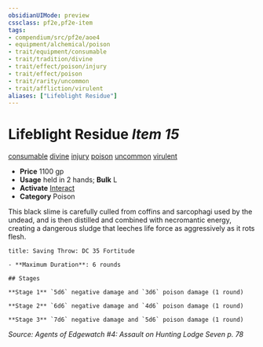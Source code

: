 ```yaml
---
obsidianUIMode: preview
cssclass: pf2e,pf2e-item
tags:
- compendium/src/pf2e/aoe4
- equipment/alchemical/poison
- trait/equipment/consumable
- trait/tradition/divine
- trait/effect/poison/injury
- trait/effect/poison
- trait/rarity/uncommon
- trait/affliction/virulent
aliases: ["Lifeblight Residue"]
---
```

# Lifeblight Residue *Item 15*  
[consumable](consumable.md)  [divine](divine.md)  [injury](injury.md)  [poison](rules/traits/poison.md)  [uncommon](uncommon.md)  [virulent](virulent.md)  

- **Price** 1100 gp
- **Usage** held in 2 hands; **Bulk** L
- **Activate** [Interact](interact.md)
- **Category** Poison

This black slime is carefully culled from coffins and sarcophagi used by the undead, and is then distilled and combined with necromantic energy, creating a dangerous sludge that leeches life force as aggressively as it rots flesh.

```ad-inline-affliction
title: Saving Throw: DC 35 Fortitude

- **Maximum Duration**: 6 rounds

## Stages

**Stage 1** `5d6` negative damage and `3d6` poison damage (1 round)

**Stage 2** `6d6` negative damage and `4d6` poison damage (1 round)

**Stage 3** `7d6` negative damage and `5d6` poison damage (1 round)
```

*Source: Agents of Edgewatch #4: Assault on Hunting Lodge Seven p. 78*